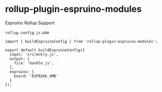 # rollup-plugin-espruino-modules

Espruino Rollup Support


`rollup.config.js` use

```
import { buildEspruinoConfig } from 'rollup-plugin-espruino-modules';

export default buildEspruinoConfig({
  input: 'src/entry.js',
  output: {
    file: 'bundle.js',
  },
  espruino: {
    board: 'ESP8266_4MB'
  }
});
```
